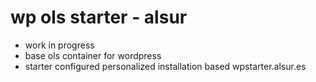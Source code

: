 # wp ols starter - alsur

* work in progress
* base ols container for wordpress
* starter configured personalized installation based wpstarter.alsur.es